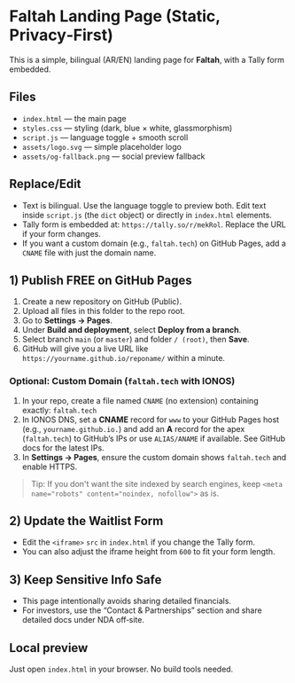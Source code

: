# Faltah Landing Page (Static, Privacy‑First)

This is a simple, bilingual (AR/EN) landing page for **Faltah**, with a Tally form embedded.

## Files
- `index.html` — the main page
- `styles.css` — styling (dark, blue × white, glassmorphism)
- `script.js` — language toggle + smooth scroll
- `assets/logo.svg` — simple placeholder logo
- `assets/og-fallback.png` — social preview fallback

## Replace/Edit
- Text is bilingual. Use the language toggle to preview both. Edit text inside `script.js` (the `dict` object) or directly in `index.html` elements.
- Tally form is embedded at: `https://tally.so/r/mekRol`. Replace the URL if your form changes.
- If you want a custom domain (e.g., `faltah.tech`) on GitHub Pages, add a `CNAME` file with just the domain name.

## 1) Publish FREE on GitHub Pages
1. Create a new repository on GitHub (Public).
2. Upload all files in this folder to the repo root.
3. Go to **Settings → Pages**.
4. Under **Build and deployment**, select **Deploy from a branch**.
5. Select branch `main` (or `master`) and folder `/ (root)`, then **Save**.
6. GitHub will give you a live URL like `https://yourname.github.io/reponame/` within a minute.

### Optional: Custom Domain (`faltah.tech` with IONOS)
1. In your repo, create a file named `CNAME` (no extension) containing exactly: `faltah.tech`
2. In IONOS DNS, set a **CNAME** record for `www` to your GitHub Pages host (e.g., `yourname.github.io.`) and add an **A** record for the apex (`faltah.tech`) to GitHub’s IPs or use `ALIAS/ANAME` if available. See GitHub docs for the latest IPs.
3. In **Settings → Pages**, ensure the custom domain shows `faltah.tech` and enable HTTPS.

> Tip: If you don't want the site indexed by search engines, keep `<meta name="robots" content="noindex, nofollow">` as is.

## 2) Update the Waitlist Form
- Edit the `<iframe>` `src` in `index.html` if you change the Tally form.
- You can also adjust the iframe height from `600` to fit your form length.

## 3) Keep Sensitive Info Safe
- This page intentionally avoids sharing detailed financials.
- For investors, use the “Contact & Partnerships” section and share detailed docs under NDA off‑site.

## Local preview
Just open `index.html` in your browser. No build tools needed.

